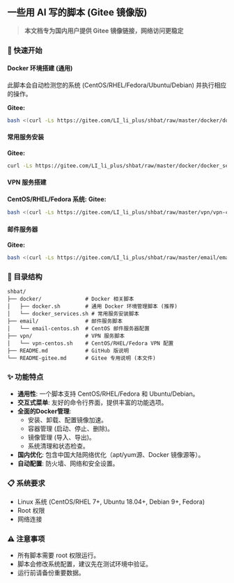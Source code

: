 ## 一些用 AI 写的脚本 (Gitee 镜像版)

> **本文档专为国内用户提供 Gitee 镜像链接，网络访问更稳定**

### 🚀 快速开始

#### Docker 环境搭建 (通用)

此脚本会自动检测您的系统 (CentOS/RHEL/Fedora/Ubuntu/Debian) 并执行相应的操作。

**Gitee:**
```bash
bash <(curl -Ls https://gitee.com/LI_li_plus/shbat/raw/master/docker/docker.sh)
```

#### 常用服务安装
**Gitee:**
```bash
curl -Ls https://gitee.com/LI_li_plus/shbat/raw/master/docker/docker_services.sh | bash
```

#### VPN 服务搭建

**CentOS/RHEL/Fedora 系统:**
**Gitee:**
```bash
bash <(curl -Ls https://gitee.com/LI_li_plus/shbat/raw/master/vpn/vpn-centos.sh)
```

#### 邮件服务器
**Gitee:**
```bash
bash <(curl -Ls https://gitee.com/LI_li_plus/shbat/raw/master/email/email-centos.sh)
```

### 📁 目录结构

```
shbat/
├── docker/              # Docker 相关脚本
│   ├── docker.sh        # 通用 Docker 环境管理脚本 (推荐)
│   └── docker_services.sh # 常用服务安装脚本
├── email/               # 邮件服务脚本
│   └── email-centos.sh  # CentOS 邮件服务器配置
├── vpn/                 # VPN 服务脚本
│   └── vpn-centos.sh    # CentOS/RHEL/Fedora VPN 配置
├── README.md            # GitHub 版说明
└── README-gitee.md      # Gitee 专用说明 (本文件)
```

### ✨ 功能特点

- **通用性**: 一个脚本支持 CentOS/RHEL/Fedora 和 Ubuntu/Debian。
- **交互式菜单**: 友好的命令行界面，提供丰富的功能选项。
- **全面的Docker管理**:
  - 安装、卸载、配置镜像加速。
  - 容器管理 (启动、停止、删除)。
  - 镜像管理 (导入、导出)。
  - 系统清理和状态检查。
- **国内优化**: 包含中国大陆网络优化（apt/yum源、Docker 镜像源等）。
- **自动配置**: 防火墙、网络和安全设置。

### 📋 系统要求

- Linux 系统 (CentOS/RHEL 7+, Ubuntu 18.04+, Debian 9+, Fedora)
- Root 权限
- 网络连接

### ⚠️ 注意事项

- 所有脚本需要 root 权限运行。
- 脚本会修改系统配置，建议先在测试环境中验证。
- 运行前请备份重要数据。
